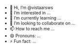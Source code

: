 - 👋 Hi, I’m @vistaarsws
- 👀 I’m interested in ...
- 🌱 I’m currently learning ...
- 💞️ I’m looking to collaborate on ...
- 📫 How to reach me ...
- 😄 Pronouns: ...
- ⚡ Fun fact: ...

<!---
vistaarsws/vistaarsws is a ✨ special ✨ repository because its `README.md` (this file) appears on your GitHub profile.
You can click the Preview link to take a look at your changes.
--->
